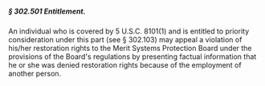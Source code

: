 ##### § 302.501 Entitlement. #####

An individual who is covered by 5 U.S.C. 8101(1) and is entitled to priority consideration under this part (see § 302.103) may appeal a violation of his/her restoration rights to the Merit Systems Protection Board under the provisions of the Board's regulations by presenting factual information that he or she was denied restoration rights because of the employment of another person.
